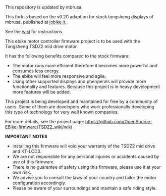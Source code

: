 This repository is updated by mbrusa.

This fork is based on the v0.20 adaption for stock tongsheng displays of mbrusa, published at [jobike.it.](http://www.jobike.it/forum/topic.asp?TOPIC_ID=76426&whichpage=61).

See the [wiki](https://github.com/emmebrusa/TSDZ2-Smart-EBike-1/wiki) for instructions

This ebike motor controller firmware project is to be used with the Tongsheng TSDZ2 mid drive motor.

It has the following benefits compared to the stock firmware:
* The motor runs more efficient therefore it becomes more powerful and consumes less energy.
* The ebike will feel more responsive and agile.
* Using other supported displays and pheriperals will provide more functionality and features. Because this project is in heavy development more features will be added.

This project is being developed and maintained for free by a community of users. Some of them are developers who work professionally developing this type of technology for very well known companies.

For more details, see the project page: https://github.com/OpenSource-EBike-firmware/TSDZ2_wiki/wiki 

**IMPORTANT NOTES**
* Installing this firmware will void your warranty of the TSDZ2 mid drive and KT-LCD3.
* We are not responsible for any personal injuries or accidents caused by use of this firmware.
* There is no guarantee of safety using this firmware, please use it at your own risk.
* We advise you to consult the laws of your country and tailor the motor configuration accordingly.
* Please be aware of your surroundings and maintain a safe riding style.

